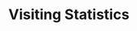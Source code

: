 # Visiting Statistics
<script type='text/javascript' id='clustrmaps' src='//cdn.clustrmaps.com/map_v2.js?cl=ffffff&w=200&t=n&d=dzUqtpwHmBtMBs7z9NClEP0zuUlj8POsLLnG0LpUA10&co=2d78ad&ct=ffffff&cmo=3acc3a&cmn=ff5353'></script>